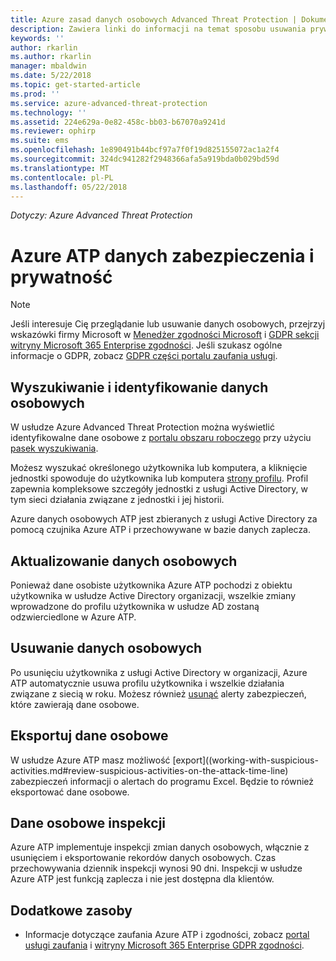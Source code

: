 ```yaml
---
title: Azure zasad danych osobowych Advanced Threat Protection | Dokumentacja firmy Microsoft
description: Zawiera linki do informacji na temat sposobu usuwania prywatne informacje i dane osobowe z Azure ATP.
keywords: ''
author: rkarlin
ms.author: rkarlin
manager: mbaldwin
ms.date: 5/22/2018
ms.topic: get-started-article
ms.prod: ''
ms.service: azure-advanced-threat-protection
ms.technology: ''
ms.assetid: 224e629a-0e82-458c-bb03-b67070a9241d
ms.reviewer: ophirp
ms.suite: ems
ms.openlocfilehash: 1e890491b44bcf97a7f0f19d825155072ac1a2f4
ms.sourcegitcommit: 324dc941282f2948366afa5a919bda0b029bd59d
ms.translationtype: MT
ms.contentlocale: pl-PL
ms.lasthandoff: 05/22/2018
---
```

*Dotyczy: Azure Advanced Threat Protection*

# <a name="azure-atp-data-security-and-privacy"></a>Azure ATP danych zabezpieczenia i prywatność

> [!NOTE]
> Jeśli interesuje Cię przeglądanie lub usuwanie danych osobowych, przejrzyj wskazówki firmy Microsoft w [Menedżer zgodności Microsoft](https://servicetrust.microsoft.com/ComplianceManager) i [GDPR sekcji witryny Microsoft 365 Enterprise zgodności](https://docs.microsoft.com/en-us/microsoft-365/compliance/gdpr). Jeśli szukasz ogólne informacje o GDPR, zobacz [GDPR części portalu zaufania usługi](https://servicetrust.microsoft.com/ViewPage/GDPRGetStarted).

## <a name="search-for-and-identify-personal-data"></a>Wyszukiwanie i identyfikowanie danych osobowych 

W usłudze Azure Advanced Threat Protection można wyświetlić identyfikowalne dane osobowe z [portalu obszaru roboczego](workspace-portal.md) przy użyciu [pasek wyszukiwania](workspace-portal.md#search-bar). 

Możesz wyszukać określonego użytkownika lub komputera, a kliknięcie jednostki spowoduje do użytkownika lub komputera [strony profilu](entity-profiles.md). Profil zapewnia kompleksowe szczegóły jednostki z usługi Active Directory, w tym sieci działania związane z jednostki i jej historii.

Azure danych osobowych ATP jest zbieranych z usługi Active Directory za pomocą czujnika Azure ATP i przechowywane w bazie danych zaplecza.

## <a name="update-personal-data"></a>Aktualizowanie danych osobowych 

Ponieważ dane osobiste użytkownika Azure ATP pochodzi z obiektu użytkownika w usłudze Active Directory organizacji, wszelkie zmiany wprowadzone do profilu użytkownika w usłudze AD zostaną odzwierciedlone w Azure ATP.


## <a name="delete-personal-data"></a>Usuwanie danych osobowych 

Po usunięciu użytkownika z usługi Active Directory w organizacji, Azure ATP automatycznie usuwa profilu użytkownika i wszelkie działania związane z siecią w roku. Możesz również [usunąć](working-with-suspicious-activities.md#review-suspicious-activities-on-the-attack-time-line) alerty zabezpieczeń, które zawierają dane osobowe. 

## <a name="export-personal-data"></a>Eksportuj dane osobowe 

W usłudze Azure ATP masz możliwość [export]((working-with-suspicious-activities.md#review-suspicious-activities-on-the-attack-time-line) zabezpieczeń informacji o alertach do programu Excel. Będzie to również eksportować dane osobowe. 
 
## <a name="audit-personal-data"></a>Dane osobowe inspekcji

 
Azure ATP implementuje inspekcji zmian danych osobowych, włącznie z usunięciem i eksportowanie rekordów danych osobowych. Czas przechowywania dziennik inspekcji wynosi 90 dni. Inspekcji w usłudze Azure ATP jest funkcją zaplecza i nie jest dostępna dla klientów.
 

 

## <a name="additional-resources"></a>Dodatkowe zasoby

- Informacje dotyczące zaufania Azure ATP i zgodności, zobacz [portal usługi zaufania](https://servicetrust.microsoft.com/ViewPage/GDPRGetStarted) i [witryny Microsoft 365 Enterprise GDPR zgodności](https://docs.microsoft.com/microsoft-365/compliance/compliance-solutions-overview).
